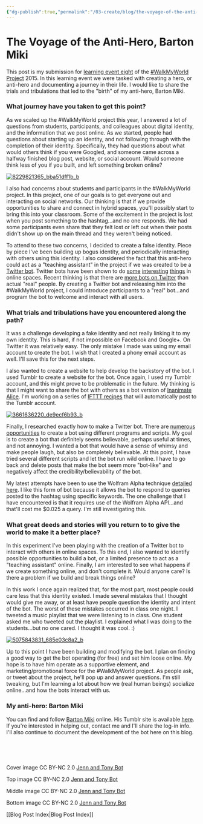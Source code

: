 ```yaml
---
{"dg-publish":true,"permalink":"/03-create/blog/the-voyage-of-the-anti-hero-barton-miki/","title":"The  Voyage of the Anti-Hero, Barton Miki","tags":["twitter","walkmyworld"]}
---
```


# The  Voyage of the Anti-Hero, Barton Miki

This post is my submission for [learning event eight](https://sites.google.com/site/walkmyworldproject/2015-learning-events/the-journey) of the [#WalkMyWorld Project](https://sites.google.com/site/walkmyworldproject/) 2015. In this learning event we were tasked with creating a hero, or anti-hero and documenting a journey in their life. I would like to share the trials and tribulations that led to the "birth" of my anti-hero, Barton Miki.

### What journey have you taken to get this point?

As we scaled up the #WalkMyWorld project this year, I answered a lot of questions from students, participants, and colleagues about digital identity, and the information that we post online. As we started, people had questions about starting up an identity, and not following through with the completion of their identity. Specifically, they had questions about what would others think if you were Googled, and someone came across a halfway finished blog post, website, or social account. Would someone think less of you if you built, and left something broken online?

[![8229821365_bba51dff1b_b](images/8229821365_bba51dff1b_b-750x380.jpg)](http://wiobyrne.com/wp-content/uploads/2015/03/8229821365_bba51dff1b_b.jpg)

I also had concerns about students and participants in the #WalkMyWorld project. In this project, one of our goals is to get everyone out and interacting on social networks. Our thinking is that if we provide opportunities to share and connect in hybrid spaces, you'll possibly start to bring this into your classroom. Some of the excitement in the project is lost when you post something to the hashtag...and no one responds. We had some participants even share that they felt lost or left out when their posts didn't show up on the main thread and they weren't being noticed.

To attend to these two concerns, I decided to create a false identity. Piece by piece I've been building up bogus identity, and periodically interacting with others using this identity. I also considered the fact that this anti-hero could act as a "teaching assistant" in the project if we was created to be a [Twitter bot](http://en.wikipedia.org/wiki/Twitterbot). Twitter bots have been shown to do [some](http://www.theguardian.com/technology/shortcuts/2014/aug/12/eight-twitterbots-worth-following) [interesting](http://www.newyorker.com/tech/elements/the-rise-of-twitter-bots) [things](http://qz.com/279139/the-17-best-bots-on-twitter/) in online spaces. Recent thinking is that there are [more bots on Twitter](http://www.fastcompany.com/3031500/how-twitter-bots-fool-you-into-thinking-they-are-real-people) than actual "real" people. By creating a Twitter bot and releasing him into the #WalkMyWorld project, I could introduce participants to a "real" bot...and program the bot to welcome and interact with all users.

### What trials and tribulations have you encountered along the path?

It was a challenge developing a fake identity and not really linking it to my own identity. This is hard, if not impossible on Facebook and Google+. On Twitter it was relatively easy. The only mistake I made was using my email account to create the bot. I wish that I created a phony email account as well. I'll save this for the next steps.

I also wanted to create a website to help develop the backstory of the bot. I used Tumblr to create a website for the bot. Once again, I used my Tumblr account, and this might prove to be problematic in the future. My thinking is that I might want to share the bot with others as a bot version of [Inanimate Alice](http://www.inanimatealice.com/). I'm working on a series of [IFTTT recipes](https://ifttt.com/) that will automatically post to the Tumblr account.

[![3661636220_de9ecf6b93_b](images/3661636220_de9ecf6b93_b-287x300.jpg)](http://wiobyrne.com/wp-content/uploads/2015/03/3661636220_de9ecf6b93_b.jpg)

Finally, I researched exactly how to make a Twitter bot. There are [numerous opportunities](http://lmgtfy.com/?q=how+to+make+a+twitter+bot) to create a bot using different programs and scripts. My goal is to create a bot that definitely seems believable, perhaps useful at times, and not annoying. I wanted a bot that would have a sense of whimsy and make people laugh, but also be completely believable. At this point, I have tried several different scripts and let the bot run wild online. I have to go back and delete posts that make the bot seem more "bot-like" and negatively affect the credibility/believability of the bot.

My latest attempts have been to use the Wolfram Alpha technique [detailed here](http://www.labnol.org/internet/write-twitter-bot/27902/). I like this form of bot because it allows the bot to respond to queries posted to the hashtag using specific keywords. The one challenge that I have encountered is that it requires use of the Wolfram Alpha API...and that'll cost me $0.025 a query. I'm still investigating this.

### What great deeds and stories will you return to to give the world to make it a better place?

In this experiment I've been playing with the creation of a Twitter bot to interact with others in online spaces. To this end, I also wanted to identify possible opportunities to build a bot, or a limited presence to act as a "teaching assistant" online. Finally, I am interested to see what happens if we create something online, and don't complete it. Would anyone care? Is there a problem if we build and break things online?

In this work I once again realized that, for the most part, most people could care less that this identity existed. I made several mistakes that I thought would give me away, or at least have people question the identity and intent of the bot. The worst of these mistakes occurred in class one night. I tweeted a music playlist that we were listening to in class. One student asked me who tweeted out the playlist. I explained what I was doing to the students...but no one cared. I thought it was cool. :)

[![5075843831_685e03c8a2_b](images/5075843831_685e03c8a2_b-300x300.jpg)](http://wiobyrne.com/wp-content/uploads/2015/03/5075843831_685e03c8a2_b.jpg)

Up to this point I have been building and modifying the bot. I plan on finding a good way to get the bot operating (for free) and set him loose online. My hope is to have him operate as a supportive element, and marketing/promotional force for the #WalkMyWorld project. As people ask, or tweet about the project, he'll pop up and answer questions. I'm still tweaking, but I'm learning a lot about how we (real human beings) socialize online...and how the bots interact with us.

### My anti-hero: Barton Miki

You can find and follow [Barton Miki](https://twitter.com/BartonMiki) online. His Tumblr site is available [here](http://bartonmiki.tumblr.com/). If you're interested in helping out, contact me and I'll share the log-in info. I'll also continue to document the development of the bot here on this blog.

 

 

Cover image CC BY-NC 2.0 [Jenn and Tony Bot](https://www.flickr.com/photos/ittybittiesforyou/4666668619/in/photolist-8aW6rE-cs8fy9-beAAvX-eLv9n4-erg42Q-8EbehC-8z7RhN-cve7Gq-8aWx7N-87r5WC-8iq4u7-aNniSr-fMJorq-a7R4nt-78J5k8-8aRCMc-FNTsd-87nTZM-8ha6jx-8fKKTd-jDCsj8-4fAYFs-8aSMw2-b5JXqV-87Drni-53TpAy-beAAhH-91GwWf-8aRCbB-8aW61L-87r5Qb-879SeQ-9RDcEh-8aUWbw-beAzT4-dxeYXT-jDBv6e-8aRC5x-kwXod-dkb1Qq-88dAg8-241wbL-87PG2K-9PKW19-aNniHp-mUvPEJ-6EwvYN-exr1jG-bzb7NF-4FGTtj)

Top image CC BY-NC 2.0 [Jenn and Tony Bot](https://www.flickr.com/photos/ittybittiesforyou/8229821365/in/photolist-dxeZaP-8nveYa-8aUV3w-6US1Cd-9jc6nd-5T6hw9-bHmk8p-pm5abc-8CBrZb-9dSJPN-f923Wh-8aWxjJ-87nTZM-4ZAJBL-8FBFHG-67FsHu-8VsNo7-6vmmKg-7pVxq2-6AQJ3V-nbSpdn-8nvfe8-8hu6up-8nA4gg-nCuhDe-8Jx2pV-8aWwFL-9n99D9-aLR3dM-6oNj2q-8etMhF-9jbX8A-9n66zv-88dAbr-8vkHN1-aNmsXv-91Dqjp-8nA44K-a3vWNd-99tgk4-in1xmu-fKPVS-879SgE-6tbGq2-8puyet-6Bk6p8-87r4UC-cs8i17-87r58m-8aX3gb)

Middle image CC BY-NC 2.0 [Jenn and Tony Bot](https://www.flickr.com/photos/ittybittiesforyou/3661636220)

Bottom image CC BY-NC 2.0 [Jenn and Tony Bot](https://www.flickr.com/photos/ittybittiesforyou/5075843831)

[[Blog Post Index\|Blog Post Index]]